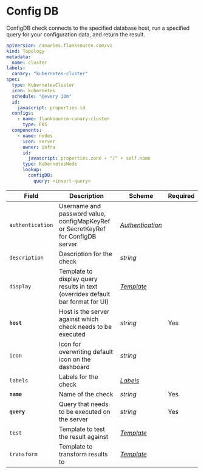 # <Icon name="config-db"/> Config DB

ConfigDB check connects to the specified database host, run a specified query for your configuration data, and return the result.

```yaml
apiVersion: canaries.flanksource.com/v1
kind: Topology
metadata:
  name: cluster
labels:
  canary: "kubernetes-cluster"
spec:
  type: KubernetesCluster
  icon: kubernetes
  schedule: "@every 10m"
  id:
    javascript: properties.id
  configs:
    - name: flanksource-canary-cluster
      type: EKS
  components:
    - name: nodes
      icon: server
      owner: infra
      id:
        javascript: properties.zone + "/" + self.name
      type: KubernetesNode
      lookup:
        configDB:
          query: <insert-query>
```

| Field | Description | Scheme | Required |
| ----- | ----------- | ------ | -------- |
| `authentication` | Username and password value, configMapKeyRef or SecretKeyRef for ConfigDB server | [*Authentication*](../reference/authentication) |  |
| `description` | Description for the check | *string* |  |
| `display` | Template to display query results in text (overrides default bar format for UI) | [*Template*](../concepts/templating.md) |  |
| **`host`** | Host is the server against which check needs to be executed | *string* | Yes |
| `icon` | Icon for overwriting default icon on the dashboard | *string* |  |
| `labels` | Labels for the check | [*Labels*](#labels) |  |
| **`name`** | Name of the check | *string* | Yes |
| **`query`** | Query that needs to be executed on the server | *string* | Yes |
| `test` | Template to test the result against | [*Template*](../concepts/templating.md) |  |
| `transform` | Template to transform results to | [*Template*](../concepts/templating.md) |  |
